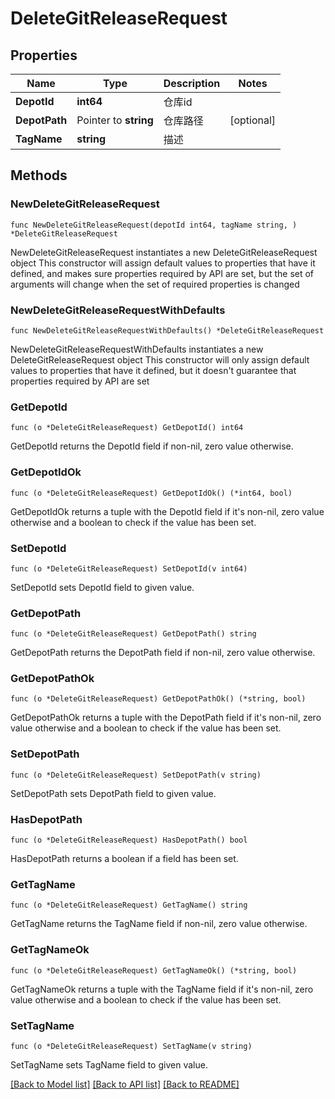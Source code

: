 # DeleteGitReleaseRequest

## Properties

Name | Type | Description | Notes
------------ | ------------- | ------------- | -------------
**DepotId** | **int64** | 仓库id | 
**DepotPath** | Pointer to **string** | 仓库路径 | [optional] 
**TagName** | **string** | 描述 | 

## Methods

### NewDeleteGitReleaseRequest

`func NewDeleteGitReleaseRequest(depotId int64, tagName string, ) *DeleteGitReleaseRequest`

NewDeleteGitReleaseRequest instantiates a new DeleteGitReleaseRequest object
This constructor will assign default values to properties that have it defined,
and makes sure properties required by API are set, but the set of arguments
will change when the set of required properties is changed

### NewDeleteGitReleaseRequestWithDefaults

`func NewDeleteGitReleaseRequestWithDefaults() *DeleteGitReleaseRequest`

NewDeleteGitReleaseRequestWithDefaults instantiates a new DeleteGitReleaseRequest object
This constructor will only assign default values to properties that have it defined,
but it doesn't guarantee that properties required by API are set

### GetDepotId

`func (o *DeleteGitReleaseRequest) GetDepotId() int64`

GetDepotId returns the DepotId field if non-nil, zero value otherwise.

### GetDepotIdOk

`func (o *DeleteGitReleaseRequest) GetDepotIdOk() (*int64, bool)`

GetDepotIdOk returns a tuple with the DepotId field if it's non-nil, zero value otherwise
and a boolean to check if the value has been set.

### SetDepotId

`func (o *DeleteGitReleaseRequest) SetDepotId(v int64)`

SetDepotId sets DepotId field to given value.


### GetDepotPath

`func (o *DeleteGitReleaseRequest) GetDepotPath() string`

GetDepotPath returns the DepotPath field if non-nil, zero value otherwise.

### GetDepotPathOk

`func (o *DeleteGitReleaseRequest) GetDepotPathOk() (*string, bool)`

GetDepotPathOk returns a tuple with the DepotPath field if it's non-nil, zero value otherwise
and a boolean to check if the value has been set.

### SetDepotPath

`func (o *DeleteGitReleaseRequest) SetDepotPath(v string)`

SetDepotPath sets DepotPath field to given value.

### HasDepotPath

`func (o *DeleteGitReleaseRequest) HasDepotPath() bool`

HasDepotPath returns a boolean if a field has been set.

### GetTagName

`func (o *DeleteGitReleaseRequest) GetTagName() string`

GetTagName returns the TagName field if non-nil, zero value otherwise.

### GetTagNameOk

`func (o *DeleteGitReleaseRequest) GetTagNameOk() (*string, bool)`

GetTagNameOk returns a tuple with the TagName field if it's non-nil, zero value otherwise
and a boolean to check if the value has been set.

### SetTagName

`func (o *DeleteGitReleaseRequest) SetTagName(v string)`

SetTagName sets TagName field to given value.



[[Back to Model list]](../README.md#documentation-for-models) [[Back to API list]](../README.md#documentation-for-api-endpoints) [[Back to README]](../README.md)


